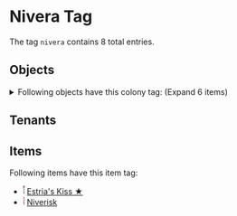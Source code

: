 # Nivera Tag

The tag `nivera` contains 8 total entries.

## Objects

<details markdown="1"><summary>Following objects have this colony tag: (Expand 6 items)</summary>

- <img src="https://raw.githubusercontent.com/Ceterai/Enternia/main/objects/biome/alterash/warped/ct_nivera_thorns/icon.png" alt="Nivera Coral Thorns icon" loading="lazy" width="auto" height="16px"/> [Nivera Coral Thorns](https://ceterai.github.io/MyEnternia/Wiki/NiveraCoralThorns)
- <img src="https://raw.githubusercontent.com/Ceterai/Enternia/main/objects/biome/alterash/warped/ct_nivera_thorns/icon.png" alt="Nivera Rose Thorns icon" loading="lazy" width="auto" height="16px"/> [Nivera Rose Thorns](https://ceterai.github.io/MyEnternia/Wiki/NiveraRoseThorns)
- <img src="https://raw.githubusercontent.com/Ceterai/Enternia/main/objects/biome/alterash/warped/ct_nivera_thorns/icon.png" alt="Nivera Twisted Thorns icon" loading="lazy" width="auto" height="16px"/> [Nivera Twisted Thorns](https://ceterai.github.io/MyEnternia/Wiki/NiveraTwistedThorns)
- <img src="https://raw.githubusercontent.com/Ceterai/Enternia/main/objects/biome/alterash/warped/ct_nivera_thorns/icon.png" alt="Nivera Young Thorns icon" loading="lazy" width="auto" height="16px"/> [Nivera Young Thorns](https://ceterai.github.io/MyEnternia/Wiki/NiveraYoungThorns)
- <img src="https://raw.githubusercontent.com/Ceterai/Enternia/main/objects/biome/alterash/warped/ct_nivera_geyser/icon.png" alt="Nivera-Overgrown Geyser icon" loading="lazy" width="auto" height="16px"/> [Nivera-Overgrown Geyser](https://ceterai.github.io/MyEnternia/Wiki/Nivera-OvergrownGeyser)
- <img src="https://raw.githubusercontent.com/Ceterai/Enternia/main/objects/alta/special/plants/pots/flowers/nivera/icon.png" alt="Potted Nivera icon" loading="lazy" width="auto" height="16px"/> [Potted Nivera](https://ceterai.github.io/MyEnternia/Wiki/PottedNivera)

</details>

## Tenants

## Items

Following items have this item tag:

- <img src="https://raw.githubusercontent.com/Ceterai/Enternia/main/items/active/weapons/melee/alta/spear/ct_niverisk_2.png" alt="Estria's Kiss ★ icon" loading="lazy" width="auto" height="16px"/> [Estria's Kiss ★](https://ceterai.github.io/MyEnternia/Wiki/Estria'sKiss)
- <img src="https://raw.githubusercontent.com/Ceterai/Enternia/main/items/active/weapons/melee/alta/spear/ct_niverisk.png" alt="Niverisk icon" loading="lazy" width="auto" height="16px"/> [Niverisk](https://ceterai.github.io/MyEnternia/Wiki/Niverisk)
